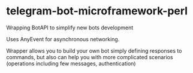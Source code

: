 # telegram-bot-microframework-perl
Wrapping BotAPI to simplify new bots development

Uses AnyEvent for asynchronous networking.

Wrapper allows you to build your own bot simply defining responses to commands,
but also can help you with more complicated scenarios (operations including few messages, authentication)
